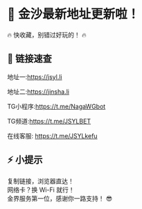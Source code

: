 # 🎉 金沙最新地址更新啦！
🔥 快收藏，别错过好玩的！ 🔥

## 🚀 链接速查

地址一:https://jsyl.li  

地址二:https://jinsha.li   

TG小程序:https://t.me/NagaWGbot   

TG频道:https://t.me/JSYLBET   

在线客服: https://t.me/JSYLkefu  


## ⚡ 小提示

复制链接，浏览器直达！  
网络卡？换 Wi-Fi 就行！  
金界服务第一位，感谢你一路支持！ 😎

